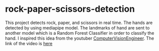 # rock-paper-scissors-detection

This project detects rock, paper, and scissors in real time. The hands are detected by using mediapipe model. The landmarks of hand are sent to another model which is a Random Forest Classifier in order to classify the hand. I inspired this idea from the youtuber [ComputerVisionEngineer](https://www.youtube.com/@ComputerVisionEngineer). The link of the video is [here](https://www.youtube.com/watch?v=MJCSjXepaAM)
